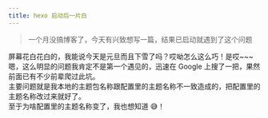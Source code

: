 ```yaml
---
title: hexo 启动后一片白
---
```


> 一个月没搞博客了，今天有兴致想写一篇，结果已启动就遇到了这个问题

屏幕花白花白的，我能说今天是元旦而且下雪了吗？哎呦怎么这么巧！是哎~~~  
嗯，这么明显的问题我肯定不是第一个遇见的，迅速在 Google 上搜了一把，果然前面已有不少前辈爬过此坑。  
主要问题就是我本地的主题包名称跟配置里的主题名称不一致造成的，把配置里的主题名称改过来就好了。  
至于为啥配置里的主题名称变了，我也想知道 😅！
